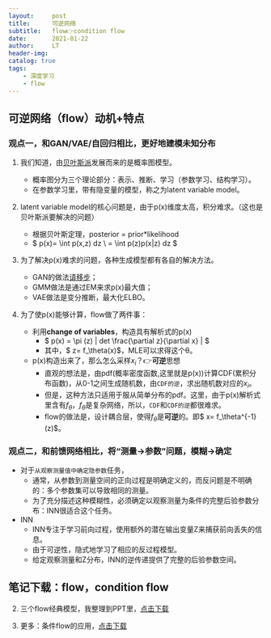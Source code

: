 ```yaml
---
layout:     post
title:      可逆网络
subtitle:   flow👉condition flow
date:       2021-01-22
author:     LT
header-img: 
catalog: true
tags:
    - 深度学习
    - flow
---
```


## 可逆网络（flow）动机+特点
### 观点一，和GAN/VAE/自回归相比，更好地建模未知分布
1. 我们知道，由[贝叶斯派](./2020-05-01-频率-贝叶斯.md)发展而来的是概率图模型。
    - 概率图分为三个理论部分：表示、推断、学习（参数学习、结构学习）。
    - 在参数学习里，带有隐变量的模型，称之为latent variable model。

2. latent variable model的核心问题是，由于p(x)维度太高，积分难求。（这也是贝叶斯派要解决的问题）
    - 根据贝叶斯定理，posterior = prior*likelihood
    - $ p(x)= \int p(x,z) dz \\
            = \int p(z)p(x|z) dz $

3. 为了解决p(x)难求的问题，各种生成模型都有各自的解决方法。
    - GAN的做法[请移步](./2020-04-10-MLE和GAN和flow.md)；
    - GMM做法是通过EM来求p(x)最大值；
    - VAE做法是变分推断，最大化ELBO。

4. 为了使p(x)能够计算，flow做了两件事：
    - 利用**change of variables**，构造具有解析式的p(x)
        * $ p(x) = \pi (z) | det \frac{\partial z}{\partial x} | $
        * 其中，$ z= f_\theta(x)$，MLE可以求得这个θ。
    - p(x)构造出来了，那么怎么采样$x_i$？👉**可逆**思想
        * 直观的想法是，由pdf(概率密度函数,这里就是p(x))计算CDF(累积分布函数)，从0-1之间生成随机数，由`CDF的逆`，求出随机数对应的$x_i$。
        * 但是，这种方法只适用于服从简单分布的pdf。这里，由于p(x)解析式里含有$f_\theta$，$f_\theta$是复杂网络，所以，`CDF`和`CDF的逆`都很难求。
        * flow的做法是，设计耦合层，使得$f_\theta$是**可逆**的。即$ x= f_\theta^{-1}(z)$。

### 观点二，和前馈网络相比，将“测量→参数”问题，模糊→确定
- 对于`从观察测量值中确定隐参数`任务，
    - 通常，从参数到测量空间的正向过程是明确定义的，而反问题是不明确的：多个参数集可以导致相同的测量。
    - 为了充分描述这种模糊性，必须确定以观察测量为条件的完整后验参数分布：INN很适合这个任务。
- INN
    - INN专注于学习前向过程，使用额外的潜在输出变量Z来捕获前向丢失的信息。
    - 由于可逆性，隐式地学习了相应的反过程模型。
    - 给定观察测量和Z分布，INN的逆传递提供了完整的后验参数空间。


## 笔记下载：flow，condition flow
2. 三个flow经典模型，我整理到PPT里，[点击下载](https://documents-1300025586.cos.ap-nanjing.myqcloud.com/01-NICE_realNVP_Glow_2020-05-03.pptx)

3. 更多：条件flow的应用，[点击下载](https://documents-1300025586.cos.ap-nanjing.myqcloud.com/02-%E6%9D%A1%E4%BB%B6flow_2020-06-29.pptx)
